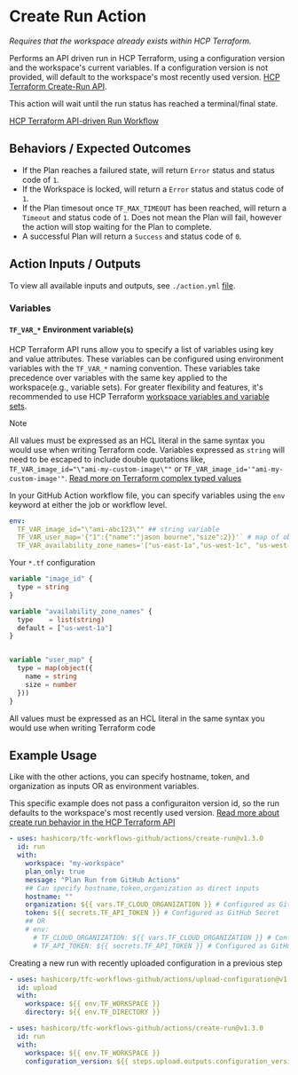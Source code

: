 # Create Run Action

*Requires that the workspace already exists within HCP Terraform.*

Performs an API driven run in HCP Terraform, using a configuration version and the workspace's current variables. If a configuration version is not provided, will default to the workspace's most recently used version. [HCP Terraform Create-Run API](https://developer.hashicorp.com/terraform/cloud-docs/api-docs/run#create-a-run).

This action will wait until the run status has reached a terminal/final state.

[HCP Terraform API-driven Run Workflow](https://developer.hashicorp.com/terraform/cloud-docs/run/api)

## Behaviors / Expected Outcomes
* If the Plan reaches a failured state, will return `Error` status and status code of `1`.
* If the Workspace is locked, will return a `Error` status and status code of `1`.
* If the Plan timesout once `TF_MAX_TIMEOUT` has been reached, will return a `Timeout` and status code of `1`. Does not mean the Plan will fail, however the action will stop waiting for the Plan to complete.
* A successful Plan will return a `Success` and status code of `0`.

## Action Inputs / Outputs

To view all available inputs and outputs, see `./action.yml` [file](./action.yml).

### Variables

#### `TF_VAR_*` Environment variable(s)
HCP Terraform API runs allow you to specify a list of variables using key and value attributes. These variables can be configured using environment variables with the `TF_VAR_*` naming convention. These variables take precedence over variables with the same key applied to the workspace(e.g., variable sets). For greater flexibility and features, it's recommended to use HCP Terraform [workspace variables and variable sets](https://developer.hashicorp.com/terraform/cloud-docs/workspaces/variables).

> [!Note]
All values must be expressed as an HCL literal in the same syntax you would use when writing Terraform code. Variables expressed as `string` will need to be escaped to include double quotations like, `TF_VAR_image_id="\"ami-my-custom-image\""` or `TF_VAR_image_id='"ami-my-custom-image'"`. [Read more on Terraform complex typed values](https://developer.hashicorp.com/terraform/language/values/variables#complex-typed-values)


In your GitHub Action workflow file, you can specify variables using the `env` keyword at either the job or workflow level.

```yml
env:
  TF_VAR_image_id="\"ami-abc123\"" ## string variable
  TF_VAR_user_map='{"1":{"name":"jason bourne","size":2}}'` # map of objects variable
  TF_VAR_availability_zone_names='["us-east-1a","us-west-1c", "us-west-2b"]'` # list of strings variable
```

Your `*.tf` configuration
```terraform
variable "image_id" {
  type = string
}

variable "availability_zone_names" {
  type    = list(string)
  default = ["us-west-1a"]
}


variable "user_map" {
  type = map(object({
    name = string
    size = number
  }))
}
```

All values must be expressed as an HCL literal in the same syntax you would use when writing Terraform code

## Example Usage

Like with the other actions, you can specify hostname, token, and organization as inputs OR as environment variables.

This specific example does not pass a configuraiton version id, so the run defaults to the workspace's most recently used version. [Read more about create run behavior in the HCP Terraform API](https://developer.hashicorp.com/terraform/cloud-docs/api-docs/run#create-a-run)

```yml
- uses: hashicorp/tfc-workflows-github/actions/create-run@v1.3.0
  id: run
  with:
    workspace: "my-workspace"
    plan_only: true
    message: "Plan Run from GitHub Actions"
    ## Can specify hostname,token,organization as direct inputs
    hostname: ""
    organization: ${{ vars.TF_CLOUD_ORGANIZATION }} # Configured as GitHub configuration variable
    token: ${{ secrets.TF_API_TOKEN }} # Configured as GitHub Secret
    ## OR
    # env:
      # TF_CLOUD_ORGANIZATION: ${{ vars.TF_CLOUD_ORGANIZATION }} # Configured as GitHub configuration variable
      # TF_API_TOKEN: ${{ secrets.TF_API_TOKEN }} # Configured as GitHub Secret
```

Creating a new run with recently uploaded configuration in a previous step

```yml
- uses: hashicorp/tfc-workflows-github/actions/upload-configuration@v1.3.0
  id: upload
  with:
    workspace: ${{ env.TF_WORKSPACE }}
    directory: ${{ env.TF_DIRECTORY }}

- uses: hashicorp/tfc-workflows-github/actions/create-run@v1.3.0
  id: run
  with:
    workspace: ${{ env.TF_WORKSPACE }}
    configuration_version: ${{ steps.upload.outputs.configuration_version_id }}
```
